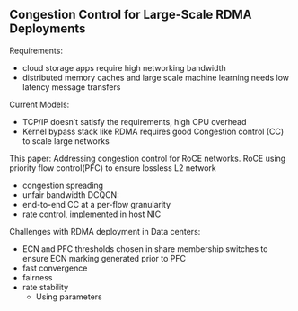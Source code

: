 ## Congestion Control for Large-Scale RDMA Deployments

Requirements: 
- cloud storage apps require high networking bandwidth
- distributed memory caches and large scale machine learning needs low latency message transfers

Current Models:
- TCP/IP doesn’t satisfy the requirements, high CPU overhead
- Kernel bypass stack like RDMA requires good Congestion control (CC) to scale large networks

This paper:
Addressing congestion control for RoCE networks.
RoCE using priority flow control(PFC) to ensure lossless L2 network
- congestion spreading 
- unfair bandwidth
DCQCN:
- end-to-end CC at a per-flow granularity
- rate control, implemented in host NIC

Challenges with RDMA deployment in Data centers:
- ECN and PFC thresholds chosen in share membership switches to ensure ECN marking generated prior to PFC
- fast convergence
- fairness
- rate stability
	- Using parameters
